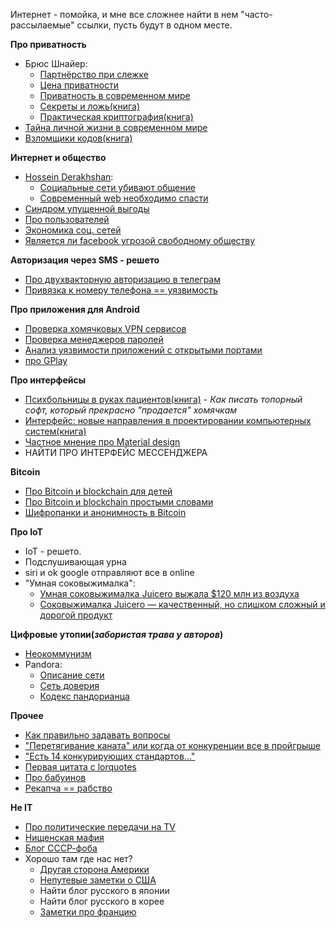 Интернет - помойка, и мне все сложнее найти в нем "часто-рассылаемые" ссылки, пусть будут в одном месте.

**Про приватность**
-	Брюс Шнайер:
	-	[Партнёрство при слежке](http://www.cypherpunks.ru/Surveillance-partnership.html#Surveillance-partnership)
	-	[Цена приватности](http://www.cypherpunks.ru/Privacy-value.html#Privacy-value)
	-	[Приватность в современном мире](http://www.cypherpunks.ru/Modern-world-privacy.html#Modern-world-privacy)
	-	[Секреты и ложь(книга)](http://flibusta.is/b/92638)
	-	[Практическая криптография(книга)](http://flibusta.is/b/352928)
-	[Тайна личной жизни в современном мире](https://piratemedia.net/vse-vashi-dannye-prinadlezhat-nam-tayna-lichnoy-zhizni-sovremennom-mire)
- [Взломщики кодов(книга)](http://flibusta.is/b/314483)

**Интернет и общество**
- [Hossein Derakhshan](https://en.wikipedia.org/wiki/Hossein_Derakhshan):
	- [Социальные сети убивают общение](https://m.geektimes.ru/post/283478/)
	- [Современный web необходимо спасти](https://medium.com/russian/the-web-we-have-to-save-8371ce48700b#.kzncljsz5)
- [Синдром упущенной выгоды](https://meduza.io/cards/u-vseh-krome-menya-takaya-interesnaya-zhizn-chto-so-mnoy-ne-tak)
- [Про пользователей](https://www.linux.org.ru/news/opensource/13139965?cid=13142143)
- [Экономика соц. сетей](http://masterok.livejournal.com/3583823.html)
- [Является ли facebook угрозой свободному обществу](https://geektimes.ru/post/287532/)

**Авторизация через SMS - решето**
- [Про двухвакторную авторизацию в телеграм](https://geektimes.ru/post/276238/)
- [Привязка к номеру телефона == уязвимость](https://medium.com/digital-security-panda/%D0%BA%D0%B0%D0%BA-%D0%B7%D0%B0%D1%89%D0%B8%D1%89%D1%91%D0%BD%D0%BD%D1%8B%D0%B5-%D0%BC%D0%B5%D1%81%D1%81%D0%B5%D0%BD%D0%B4%D0%B6%D0%B5%D1%80%D1%8B-%D0%B7%D0%B0%D1%89%D0%B8%D1%89%D0%B5%D0%BD%D1%8B-%D0%BE%D1%82-%D0%BA%D1%80%D0%B0%D0%B6%D0%B8-sms-2f7883d9166f)
 
**Про приложения для Android**
- [Проверка хомячковых VPN сервисов](http://www.opennet.ru/opennews/art.shtml?num=45940)
- [Проверка менеджеров паролей](http://www.opennet.ru/opennews/art.shtml?num=46121)
- [Анализ уязвимости приложений с открытыми портами](http://www.opennet.ru/opennews/art.shtml?num=46472)
- [про GPlay](https://sohabr.net/habr/post/325188/)

**Про интерфейсы**
- [Психбольницы в руках пациентов(книга)](http://www.e-reading.club/book.php?book=31710) - *Как писать топорный софт, который прекрасно "продается" хомячкам*
- [Интерфейс: новые направления в проектировании компьютерных систем(книга)](http://www.e-reading.club/book.php?book=89632)
- [Частное мнение про Material design](http://txti.es/qse5p)
- НАЙТИ ПРО ИНТЕРФЕЙС МЕССЕНДЖЕРА

**Bitcoin**
- [Про Bitcoin и blockchain для детей](https://blog.kaspersky.ru/bitcoin-easy-explanation/12668/)
- [Про Bitcoin и blockchain простыми словами](https://geektimes.ru/post/222493/)
- [Шифропанки и анонимность в Bitcoin](https://bitnovosti.com/2016/04/19/the-rise-of-the-cypherpunks/)

**Про IoT**
- IoT - решето.
- Подслушивающая урна
- siri и ok google отправляют все в online
- "Умная соковыжималка":
	- [Умная соковыжималка Juicero выжала $120 млн из воздуха](https://sohabr.net/gt/post/288306/)
	- [Соковыжималка Juicero — качественный, но слишком сложный и дорогой продукт](https://geektimes.ru/post/288546/)

**Цифровые утопии(*забористая трава у авторов*)**
- [Неокоммунизм](https://geektimes.ru/post/286862/)
- Pandora:
	- [Описание сети](https://habrahabr.ru/post/164149/)
	- [Сеть доверия](https://habrahabr.ru/post/245111/)
	- [Кодекс пандорианца](https://github.com/Novator/Pandora/blob/master/doc/guide.ru.pdf)

**Прочее**
- [Как правильно задавать вопросы](http://parallel.ru/cluster/smart-questions-ru.html)
- ["Перетягивание каната" или когда от конкуренции все в пройгрыше](https://www.nalin.ru/peretyagivanie-pokemona-2118)
- ["Есть 14 конкурирующих стандартов..."](http://xkcd.ru/927/)
- [Первая цитата с lorquotes](http://lorquotes.ru/view-quote.php?id=1)
- [Про бабуинов](http://classic.newsru.com/world/06aug2003/baboo.html)
- [Рекапча == рабство](https://habrahabr.ru/post/121010/)

**Не IT**
- [Про политические передачи на TV](https://knife.media/talk-show/)
- [Нищенская мафия](https://takiedela.ru/2016/04/cheating/)
- [Блог СССР-фоба](http://maxim-nm.livejournal.com/)
- Хорошо там где нас нет?
	- [Другая сторона Америки](http://lurkmo.re/Копипаста:Другая_сторона_Америки)
	- [Непутевые заметки о США](http://lib.rus.ec/b/80254/read)
	- Найти блог русского в японии
	- Найти блог русского в корее
	- [Заметки про францию](https://takiedela.ru/?author=516)
